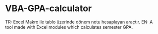 # VBA-GPA-calculator
TR: Excel Makro ile tablo üzerinde dönem notu hesaplayan araçtır. EN: A tool made with Excel modules which calculates semester GPA.
